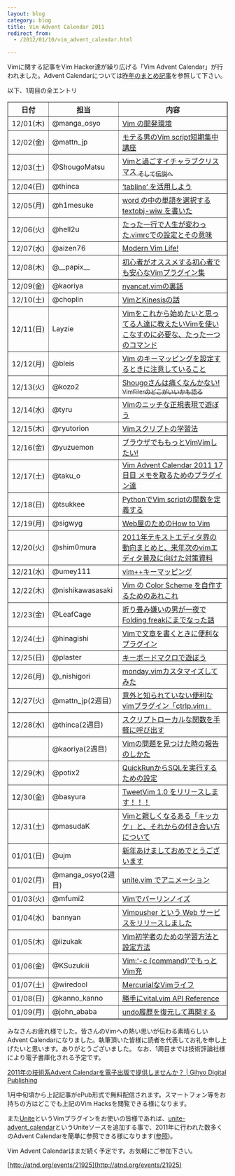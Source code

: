 ```yaml
---
layout: blog
category: blog
title: Vim Advent Calendar 2011
redirect_from:
  - /2012/01/10/vim_advent_calendar.html

---
```


Vimに関する記事をVim Hacker達が繰り広げる「Vim Advent Calendar」が行われました。Advent Calendarについては[昨年のまとめ記事](http://gihyo.jp/news/info/2010/12/0102)を参照して下さい。

以下、1周目の全エントリ

<table border="1">
<tr>
	<th>日付</th>
	<th>担当</th>
	<th>内容</th>
</tr>
<tr>
	<td>12/01(木)</td>
	<td>@manga_osyo</td>
	<td><a href="http://d.hatena.ne.jp/osyo-manga/20111201/1322665228">Vim の開発環境</a></td>
</tr>
<tr>
	<td>12/02(金)</td>
	<td>@mattn_jp</td>
	<td><a href="http://mattn.kaoriya.net/software/vim/20111202085236.htm">モテる男のVim script短期集中講座</a></td>
</tr>
<tr>
	<td>12/03(土)</td>
	<td>@ShougoMatsu</td>
	<td><a href="http://vinarian.blogspot.com/2011/12/vim.html">Vimと過ごすイチャラブクリスマス <sub>そして伝説へ</sub></a></td>
</tr>
<tr>
	<td>12/04(日)</td>
	<td>@thinca</td>
	<td><a href="http://d.hatena.ne.jp/thinca/20111204/1322932585">&#8216;tabline&#8217; を活用しよう</a></td>
</tr>
<tr>
	<td>12/05(月)</td>
	<td>@h1mesuke</td>
	<td><a href="http://d.hatena.ne.jp/h1mesuke/20111205/p1">word の中の単語を選択する textobj-wiw を書いた</a></td>
</tr>
<tr>
	<td>12/06(火)</td>
	<td>@hell2u</td>
	<td><a href="http://hail2u.net/blog/software/only-one-line-life-changing-vimrc-setting.html">たった一行で人生が変わった.vimrcでの設定とその意味</a></td>
</tr>
<tr>
	<td>12/07(水)</td>
	<td>@aizen76</td>
	<td><a href="http://d.hatena.ne.jp/alwei/20111206/1323187998">Modern Vim Life!</a></td>
</tr>
<tr>
	<td>12/08(木)</td>
	<td>@__papix__</td>
	<td><a href="http://papix.hateblo.jp/entry/2011/12/08/130431">初心者がオススメする初心者でも安心なVimプラグイン集</a></td>
</tr>
<tr>
	<td>12/09(金)</td>
	<td>@kaoriya</td>
	<td><a href="http://www.kaoriya.net/blog/201112/20111209">nyancat.vimの裏話</a></td>
</tr>
<tr>
	<td>12/10(土)</td>
	<td>@choplin</td>
	<td><a href="http://choplin.hatenablog.com/entry/2011/12/10/222645">VimとKinesisの話</a></td>
</tr>
<tr>
	<td>12/11(日)</td>
	<td>Layzie</td>
	<td><a href="http://d.hatena.ne.jp/Layzie/20111211/1323534985">Vimをこれから始めたいと思ってる人達に教えたいVimを使いこなすのに必要な、たった一つのコマンド</a></td>
</tr>
<tr>
	<td>12/12(月)</td>
	<td>@bleis</td>
	<td><a href="http://d.hatena.ne.jp/bleis-tift/20111212/1323688696">Vim のキーマッピングを設定するときに注意していること</a></td>
</tr>
<tr>
	<td>12/13(火)</td>
	<td>@kozo2</td>
	<td><a href="http://d.hatena.ne.jp/kozo2/20111213/1323788056">Shougoさんは痛くなんかない! <sub>VimFilerのどこがいいかも語る</sub></a></td>
</tr>
<tr>
	<td>12/14(水)</td>
	<td>@tyru</td>
	<td><a href="http://d.hatena.ne.jp/tyru/20111214/play_with_vim_regexp">Vimのニッチな正規表現で遊ぼう</a></td>
</tr>
<tr>
	<td>12/15(木)</td>
	<td>@ryutorion</td>
	<td><a href="http://mklearning.blogspot.com/2011/12/vim-vim-advent-calendar-201115.html">Vimスクリプトの学習法</a></td>
</tr>
<tr>
	<td>12/16(金)</td>
	<td>@yuzuemon</td>
	<td><a href="http://d.hatena.ne.jp/Yuzuemon/20111216/1324047632">ブラウザでももっとVimVimしたい!</a></td>
</tr>
<tr>
	<td>12/17(土)</td>
	<td>@taku_o</td>
	<td><a href="http://nanasi.jp/articles/howto/note/adventcalendar2011-memo.html">Vim Advent Calendar 2011 17日目 メモを取るためのプラグイン達</a></td>
</tr>
<tr>
	<td>12/18(日)</td>
	<td>@tsukkee</td>
	<td><a href="http://relaxedcolumn.blog8.fc2.com/blog-entry-170.html">PythonでVim scriptの関数を定義する</a></td>
</tr>
<tr>
	<td>12/19(月)</td>
	<td>@sigwyg</td>
	<td><a href="http://archiva.jp/web/tool/how_to_vim_1.html" title="表">Web屋のためのHow to Vim</a></td>
</tr>
<tr>
	<td>12/20(火)</td>
	<td>@shim0mura</td>
	<td><a href="http://d.hatena.ne.jp/shim0mura/20111220/1324575061">2011年テキストエディタ界の動向まとめと、来年次のvimエディタ普及に向けた対策資料</a></td>
</tr>
<tr>
	<td>12/21(水)</td>
	<td>@umey111</td>
	<td><a href="http://umeji.blogspot.com/2011/12/21vim.html">vim++キーマッピング</a></td>
</tr>
<tr>
	<td>12/22(木)</td>
	<td>@nishikawasasaki</td>
	<td><a href="http://d.hatena.ne.jp/nishikawasasaki/20111222/1324547769">Vim の Color Scheme を自作するためのあれこれ</a></td>
</tr>
<tr>
	<td>12/23(金)</td>
	<td>@LeafCage</td>
	<td><a href="http://d.hatena.ne.jp/leafcage/20111223/1324705686">折り畳み嫌いの男が一夜でFolding freakにまでなった話</a></td>
</tr>
<tr>
	<td>12/24(土)</td>
	<td>@hinagishi</td>
	<td><a href="http://hinagishi.hateblo.jp/entry/2011/12/24/194319">Vimで文章を書くときに便利なプラグイン</a></td>
</tr>
<tr>
	<td>12/25(日)</td>
	<td>@plaster</td>
	<td><a href="http://pla.asablo.jp/blog/2011/12/25/6260487">キーボードマクロで遊ぼう</a></td>
</tr>
<tr>
	<td>12/26(月)</td>
	<td>@_nishigori</td>
	<td><a href="http://nishigori.blogspot.com/2011/12/vim-advent-calender-26.html">monday.vimカスタマイズしてみた</a></td>
</tr>
<tr>
	<td>12/27(火)</td>
	<td>@mattn_jp(2週目)</td>
	<td><a href="http://mattn.kaoriya.net/software/vim/20111228013428.htm">意外と知られていない便利なvimプラグイン「ctrlp.vim」</a></td>
</tr>
<tr>
	<td>12/28(水)</td>
	<td>@thinca(2週目)</td>
	<td><a href="http://d.hatena.ne.jp/thinca/20111228/1325077104">スクリプトローカルな関数を手軽に呼び出す</a></td>
</tr>
<tr>
	<td></td>
	<td>@kaoriya(2週目)</td>
	<td><a href="http://www.kaoriya.net/blog/201112/20111228">Vimの問題を見つけた時の報告のしかた</a></td>
</tr>
<tr>
	<td>12/29(木)</td>
	<td>@potix2</td>
	<td><a href="http://potix2.blogspot.com/2011/12/quickrunsqlmysql.html" title="MySQL用">QuickRunからSQLを実行するための設定</a></td>
</tr>
<tr>
	<td>12/30(金)</td>
	<td>@basyura</td>
	<td><a href="http://d.hatena.ne.jp/basyura/20111230/p1">TweetVim 1.0 をリリースします！！！</a></td>
</tr>
<tr>
	<td>12/31(土)</td>
	<td>@masudaK</td>
	<td><a href="http://d.hatena.ne.jp/masudaK/20111231/1325259077">Vimと親しくなるある「キッカケ」と、それからの付き合い方について</a></td>
</tr>
<tr>
	<td>01/01(日)</td>
	<td>@ujm</td>
	<td><a href="/vim-users-jp/2012/01/01/a-happy-new-year.html">新年あけましておめでとうございます</a></td>
</tr>
<tr>
	<td>01/02(月)</td>
	<td>@manga_osyo(2週目)</td>
	<td><a href="http://d.hatena.ne.jp/osyo-manga/20120107/1325900608">unite.vim でアニメーション</a></td>
</tr>
<tr>
	<td>01/03(火)</td>
	<td>@mfumi2</td>
	<td><a href="http://d.hatena.ne.jp/mFumi/20120102/1325519837">Vimでパーリンノイズ</a></td>
</tr>
<tr>
	<td>01/04(水)</td>
	<td>bannyan</td>
	<td><a href="http://d.hatena.ne.jp/bannyan/20120104/1325689087">Vimpusher という Web サービスをリリースしました</a></td>
</tr>
<tr>
	<td>01/05(木)</td>
	<td>@iizukak</td>
	<td><a href="http://iizukak.com/?p=1600">Vim初学者のための学習方法と設定方法</a></td>
</tr>
<tr>
	<td>01/06(金)</td>
	<td>@KSuzukiii</td>
	<td><a href="http://lsifrontend.blog100.fc2.com/blog-entry-217.html">Vim:&#8216;-c {command}&#8217;でもっとVim充</a></td>
</tr>
<tr>
	<td>01/07(土)</td>
	<td>@wiredool </td>
	<td><a href="http://d.hatena.ne.jp/wiredool/20120106/1325868063">MercurialなVimライフ</a></td>
</tr>
<tr>
	<td>01/08(日)</td>
	<td>@kanno_kanno</td>
	<td><a href="http://d.hatena.ne.jp/kanno_kanno/20120107/1325949855">勝手にvital.vim <span class="caps">API</span> Reference</a></td>
</tr>
<tr>
	<td>01/09(月)</td>
	<td>@john_ababa</td>
	<td><a href="http://d.hatena.ne.jp/abulia/20120108/1326041427">undo履歴を復元して再開する</a></td>
</tr>
</table>

みなさんお疲れ様でした。皆さんのVimへの熱い思いが伝わる素晴らしいAdvent Calendarになりました。執筆頂いた皆様に読者を代表してお礼を申し上げたいと思います。ありがとうございました。
なお、1周目までは技術評論社様により電子書庫化される予定です。

[2011年の技術系Advent Calendarを電子出版で提供しませんか？ | Gihyo Digital Publishing](https://gihyo.jp/dp/information/operation/201111/2801)

1月中旬頃から上記記事がePub形式で無料配信されます。スマートフォン等をお持ちの方はどこでも上記のVim Hacksを閲覧できる様になります。

また[Unite](https://github.com/Shougo/unite.vim)というVimプラグインをお使いの皆様であれば、[unite-advent\_calendar](https://github.com/mattn/unite-advent\_calendar)というUniteソースを追加する事で、2011年に行われた数多くのAdvent Calendarを簡単に参照できる様になります([参照](http://mattn.kaoriya.net/software/vim/20111209190210.htm))。

Vim Advent Calendarはまだ続く予定です。お気軽にご参加下さい。

[http://atnd.org/events/21925](http://atnd.org/events/21925)
